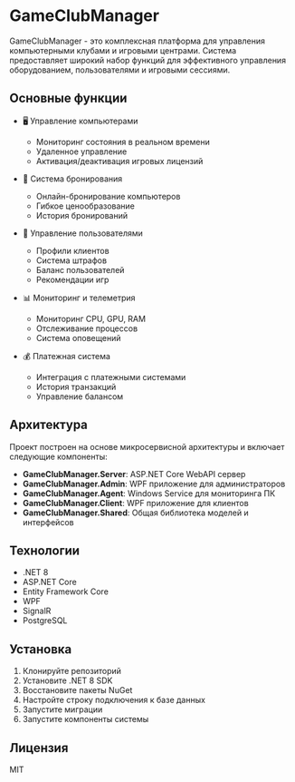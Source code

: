 # GameClubManager

GameClubManager - это комплексная платформа для управления компьютерными клубами и игровыми центрами. Система предоставляет широкий набор функций для эффективного управления оборудованием, пользователями и игровыми сессиями.

## Основные функции

- 🖥️ Управление компьютерами
  - Мониторинг состояния в реальном времени
  - Удаленное управление
  - Активация/деактивация игровых лицензий

- 📅 Система бронирования
  - Онлайн-бронирование компьютеров
  - Гибкое ценообразование
  - История бронирований

- 👥 Управление пользователями
  - Профили клиентов
  - Система штрафов
  - Баланс пользователей
  - Рекомендации игр

- 📊 Мониторинг и телеметрия
  - Мониторинг CPU, GPU, RAM
  - Отслеживание процессов
  - Система оповещений

- 💰 Платежная система
  - Интеграция с платежными системами
  - История транзакций
  - Управление балансом

## Архитектура

Проект построен на основе микросервисной архитектуры и включает следующие компоненты:

- **GameClubManager.Server**: ASP.NET Core WebAPI сервер
- **GameClubManager.Admin**: WPF приложение для администраторов
- **GameClubManager.Agent**: Windows Service для мониторинга ПК
- **GameClubManager.Client**: WPF приложение для клиентов
- **GameClubManager.Shared**: Общая библиотека моделей и интерфейсов

## Технологии

- .NET 8
- ASP.NET Core
- Entity Framework Core
- WPF
- SignalR
- PostgreSQL

## Установка

1. Клонируйте репозиторий
2. Установите .NET 8 SDK
3. Восстановите пакеты NuGet
4. Настройте строку подключения к базе данных
5. Запустите миграции
6. Запустите компоненты системы

## Лицензия

MIT 